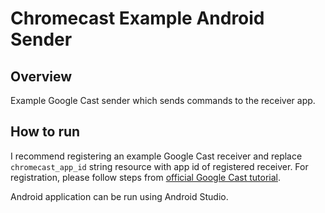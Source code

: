 # Chromecast Example Android Sender

## Overview

Example Google Cast sender which sends commands to the receiver app.

## How to run

I recommend registering an example Google Cast receiver
and replace `chromecast_app_id` string resource with app id of registered receiver.
For registration, please follow steps
from [official Google Cast tutorial](https://developers.google.com/cast/docs/registration?hl=en).

Android application can be run using Android Studio.

